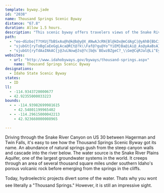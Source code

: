 ```yaml
---
template: byway.jade
id: "2038"
name: Thousand Springs Scenic Byway
distance: "67.8"
duration: Allow 1.5 hours.
description: "This scenic byway offers travelers views of the Snake River, the Hagerman Fossil Beads National Monument, fish hatcheries, and numerous historic points of interest."
path: 
  - "eo~dGzbo|T?tKUjTbBSxAu@h@k@b@y@X_ANwAJcRN{Bl@kDx@mCdAgC|@yAhB{BbCiBhAm@dCu@fAQhCQ|n@HnKe@lH}@tIoBlE_BzG_DxEoC~VgRpWcSdl@gc@fIyG`DwCjb@ad@zKaLzSwQpGsEbO{L~CsBpGqDfH{ChBeApASbLk@dk@PrZEfESrHsArOkFfB_@tEm@fCGtTDfYZt]Md`@DdALxAd@fB`A~@hAlAzBhAlEhAfGTr@b@bAbB`AbARtEDdx@DjAMr@YtAkAfBeCfKoQ`GiNxD{KhAmBbAeAhBy@bC_@jrA?hbAf@pRElEYjC[vGsAbGsBtDeBpF_Dtv@sk@l^qXbDyBjDcDtCgErAqCtAsDvAyGxIex@rB}Px@qFx@iD|BmGbCwEbEcFnAkArDkCrCuAha@{LlEm@hCQjF?hEZrCh@pI`CrQlGjq@vTtGjBdFz@`E^nTRdEd@zCdA~CvBjGbHpIfKrCfClCxAbA^jCf@pDPrCSrAYbC_ApIyE~XeQbMkHlQ{KtDmDz@eA~CcE~@_BbDwGnE}Lb@{@rAqBtCmCjBaAjA]rC_@zCJz@LpBp@`u@vZ~KfD~HjB~HnAvHx@vGX~HPbJErhA_Dpp@BjuB`@|JEl@[^]Xs@RgBCmJRu}ARoAt@sBT_@~@eArAm@bAQbnAx@v@a@Z]N_@XkA?eLe@}_BMa{BXe`C`k@i|@rFoI|ByC|AmCnUo]lFiJl@mBC}xAHa`Ex@}YxFqcBv@{Jz@uHvAuId]eoBvMor@fHed@bCuNrBmJtNoj@vBmHjB{DvAwBhBsBfBoApf@uW`C{AbDqCbCmCvCkEnBuDbAyBdBaFhBgHhAkGp@wGPmEJwGAyuA^}g@Aex@J{j@CmvABwZFiHAmFYsM_@cJIsNHw|ADoN\\wb@?iq@Igc@?gv@EkPy@}]I{LLcRT{Kv@oUpAod@FqAP_ANsFZs@h@e@pEEhs@sfAdU_]bByCf@sAF_A"
  - "sjubGt{ryToBgCaEeGgLAca@R{t@?k\\Faf@?qu@Yo^YiEM}Ba@iAi@_As@yAaBsA}BkDcIGg@iAwCcAmA_BqAgCaAeE_AoJ{AwCq@sHuBuIeBkNq@kLy@wVgDod@uFctBsToJm@yPaB"
  - "sjubGt{ryTdAaINkAC{j@JuLNow@Js@?c]b@s`BEwzBZgeC?_\\Ge@CqRJal@Li^Ey`@Te_Ac@}`ALeaAM}Gi@wFu@aEeAuDgBcEiAiBiB_CoeAgjA}OuPuBgBi\\uT{CaBsAo@}Aa@iCk@_BOsCIwWX"
websites: 
  - url: "http://www.idahobyways.gov/byways/thousand-springs.aspx"
    name: Thousand Springs Scenic Byway
designations: 
  - Idaho State Scenic Byway
states: 
  - ID
ll: 
  - -114.9343720000677
  - 42.92355000033223
bounds: 
  - - -114.93982699981615
    - 42.54801199965402
  - - -114.29615000042213
    - 42.923660000008965

---
```


Driving through the Snake River Canyon on US 30 between Hagerman and Twin Falls, it's easy to see how the Thousand Springs Scenic Byway got its name. An abundance of natural springs gush from the steep canyon walls and cascade into the river below. The water source is the Snake River Plains Aquifer, one of the largest groundwater systems in the world. It creeps through an area of several thousand square miles under southern Idaho's porous volcanic rock before emerging from the springs in the cliffs. 

Today, hydroelectric projects divert some of the water. Thats why you wont see literally a "Thousand Springs." However, it is still an impressive sight.
